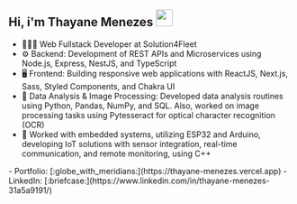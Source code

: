<h2>Hi, i'm Thayane Menezes <img height="30px" src="https://user-images.githubusercontent.com/42378118/110234147-e3259600-7f4e-11eb-95be-0c4047144dea.gif"/> </h2>

- 👩🏾‍💻 Web Fullstack Developer at Solution4Fleet
- ⚙️ Backend: Development of REST APIs and Microservices using Node.js, Express, NestJS, and TypeScript
- 🖥 Frontend: Building responsive web applications with ReactJS, Next.js, Sass, Styled Components, and Chakra UI
- 🐍 Data Analysis & Image Processing: Developed data analysis routines using Python, Pandas, NumPy, and SQL. Also, worked on image processing tasks using Pytesseract for optical character recognition (OCR)
- 🔧 Worked with embedded systems, utilizing ESP32 and Arduino, developing IoT solutions with sensor integration, real-time communication, and remote monitoring, using C++

<div>
- Portfolio: [:globe_with_meridians:](https://thayane-menezes.vercel.app)
- LinkedIn: [:briefcase:](https://www.linkedin.com/in/thayane-menezes-31a5a9191/)
</div>
